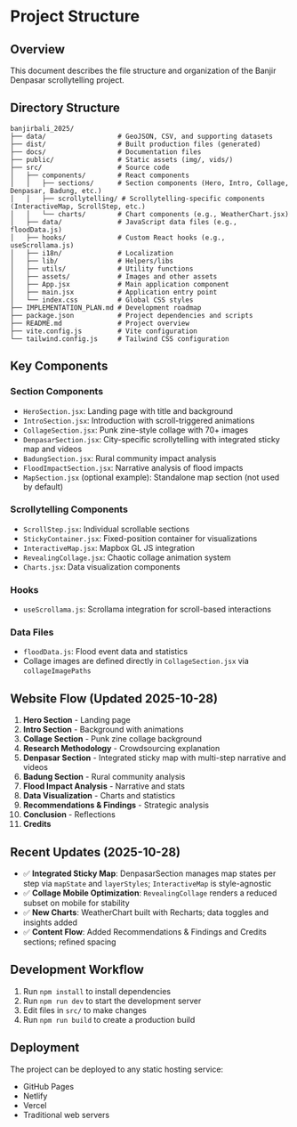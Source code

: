 # Project Structure

## Overview
This document describes the file structure and organization of the Banjir Denpasar scrollytelling project.

## Directory Structure
```
banjirbali_2025/
├── data/                  # GeoJSON, CSV, and supporting datasets
├── dist/                  # Built production files (generated)
├── docs/                  # Documentation files
├── public/                # Static assets (img/, vids/)
├── src/                   # Source code
│   ├── components/        # React components
│   │   ├── sections/      # Section components (Hero, Intro, Collage, Denpasar, Badung, etc.)
│   │   ├── scrollytelling/ # Scrollytelling-specific components (InteractiveMap, ScrollStep, etc.)
│   │   └── charts/        # Chart components (e.g., WeatherChart.jsx)
│   ├── data/              # JavaScript data files (e.g., floodData.js)
│   ├── hooks/             # Custom React hooks (e.g., useScrollama.js)
│   ├── i18n/              # Localization
│   ├── lib/               # Helpers/libs
│   ├── utils/             # Utility functions
│   ├── assets/            # Images and other assets
│   ├── App.jsx            # Main application component
│   ├── main.jsx           # Application entry point
│   └── index.css          # Global CSS styles
├── IMPLEMENTATION_PLAN.md # Development roadmap
├── package.json           # Project dependencies and scripts
├── README.md              # Project overview
├── vite.config.js         # Vite configuration
└── tailwind.config.js     # Tailwind CSS configuration
```

## Key Components

### Section Components
 - `HeroSection.jsx`: Landing page with title and background
 - `IntroSection.jsx`: Introduction with scroll-triggered animations
 - `CollageSection.jsx`: Punk zine-style collage with 70+ images
 - `DenpasarSection.jsx`: City-specific scrollytelling with integrated sticky map and videos
 - `BadungSection.jsx`: Rural community impact analysis
 - `FloodImpactSection.jsx`: Narrative analysis of flood impacts
 - `MapSection.jsx` (optional example): Standalone map section (not used by default)

### Scrollytelling Components
- `ScrollStep.jsx`: Individual scrollable sections
- `StickyContainer.jsx`: Fixed-position container for visualizations
- `InteractiveMap.jsx`: Mapbox GL JS integration
- `RevealingCollage.jsx`: Chaotic collage animation system
- `Charts.jsx`: Data visualization components

### Hooks
- `useScrollama.js`: Scrollama integration for scroll-based interactions

### Data Files
- `floodData.js`: Flood event data and statistics
- Collage images are defined directly in `CollageSection.jsx` via `collageImagePaths`

## Website Flow (Updated 2025-10-28)

1. **Hero Section** - Landing page
2. **Intro Section** - Background with animations  
3. **Collage Section** - Punk zine collage background
4. **Research Methodology** - Crowdsourcing explanation
5. **Denpasar Section** - Integrated sticky map with multi-step narrative and videos
6. **Badung Section** - Rural community analysis
7. **Flood Impact Analysis** - Narrative and stats
8. **Data Visualization** - Charts and statistics
9. **Recommendations & Findings** - Strategic analysis
10. **Conclusion** - Reflections
11. **Credits**

## Recent Updates (2025-10-28)

- ✅ **Integrated Sticky Map**: DenpasarSection manages map states per step via `mapState` and `layerStyles`; `InteractiveMap` is style-agnostic
- ✅ **Collage Mobile Optimization**: `RevealingCollage` renders a reduced subset on mobile for stability
- ✅ **New Charts**: WeatherChart built with Recharts; data toggles and insights added
- ✅ **Content Flow**: Added Recommendations & Findings and Credits sections; refined spacing

## Development Workflow
1. Run `npm install` to install dependencies
2. Run `npm run dev` to start the development server
3. Edit files in `src/` to make changes
4. Run `npm run build` to create a production build

## Deployment
The project can be deployed to any static hosting service:
- GitHub Pages
- Netlify
- Vercel
- Traditional web servers